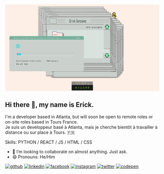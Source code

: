 
![I'm a developer based in Atlanta.](https://raw.githubusercontent.com/eg180/eg180/master/ErickGithubBanner.jpg)

## Hi there 👋, my name is Erick.
I'm a developer based in Atlanta, but will soon be open to remote roles or on-site roles based in Tours France.\
Je suis un developpeur basé à Atlanta, mais je cherche bientôt à travailler à distance ou sur place à Tours. 🇫🇷 

Skills: PYTHON / REACT / JS / HTML / CSS

- 👯 I’m looking to collaborate on almost anything. Just ask. 
- 😄 Pronouns: He/Him 


[<img src='https://cdn.jsdelivr.net/npm/simple-icons@3.0.1/icons/github.svg' alt='github' height='40'>](https://github.com/eg180)  [<img src='https://cdn.jsdelivr.net/npm/simple-icons@3.0.1/icons/linkedin.svg' alt='linkedin' height='40'>](https://linkedin.com/in/mrerickgonzalez/)  [<img src='https://cdn.jsdelivr.net/npm/simple-icons@3.0.1/icons/facebook.svg' alt='facebook' height='40'>](https://www.facebook.com/letsprance)  [<img src='https://cdn.jsdelivr.net/npm/simple-icons@3.0.1/icons/instagram.svg' alt='instagram' height='40'>](https://instagram.com/eerrriicckk/)  [<img src='https://cdn.jsdelivr.net/npm/simple-icons@3.0.1/icons/twitter.svg' alt='twitter' height='40'>](https://twitter.com/itserick)  [<img src='https://cdn.jsdelivr.net/npm/simple-icons@3.0.1/icons/codepen.svg' alt='codepen' height='40'>](https://codepen.io/eg180)  


